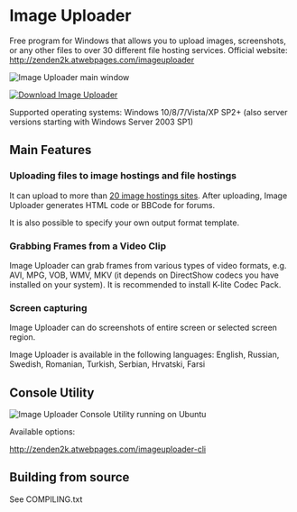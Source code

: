 # Image Uploader
Free program for Windows that allows you to upload images, screenshots, or any other files to over 30 different file hosting services. 
Official website: http://zenden2k.atwebpages.com/imageuploader

![Image Uploader main window](https://lh3.googleusercontent.com/-Cn0FbMwNmME/VXvtHdBlKgI/AAAAAAAAF0A/r7soROnyqrg/s0/clipboard_5956_12792.png)

[![Download Image Uploader](https://lh4.googleusercontent.com/-D6wvBfMHonw/VQHgBb9ZFzI/AAAAAAAAD1s/Hq1uUei_C-s/s0/download-button-en.png)](http://zenden2k.atwebpages.com/imageuploader_downloads)

Supported operating systems: Windows 10/8/7/Vista/XP SP2+ (also server versions starting with Windows Server 2003 SP1)

## Main Features

### Uploading files to image hostings and file hostings
It can upload to more than [20 image hostings sites](http://zenden2k.atwebpages.com/imageuploader_servers). After uploading, Image Uploader generates HTML code or BBCode for forums.

It is also possible to specify your own output format template.

### Grabbing Frames from a Video Clip
Image Uploader can grab frames from various types of video formats, e.g. AVI, MPG, VOB, WMV, MKV (it depends on DirectShow codecs you have installed on your system). It is recommended to install K-lite Codec Pack.

### Screen capturing
Image Uploader can do screenshots of entire screen or selected screen region.

Image Uploader is available in the following languages: English, Russian, Swedish, Romanian, Turkish, Serbian, Hrvatski, Farsi

## Console Utility

![Image Uploader Console Utility running on Ubuntu](https://lh4.googleusercontent.com/-cNDZG8GzVA4/VSwRWt6NyBI/AAAAAAAAEGU/y2TJbwUWhfQ/s0/Terminal_001.png)

Available options:

http://zenden2k.atwebpages.com/imageuploader-cli

## Building from source

See COMPILING.txt